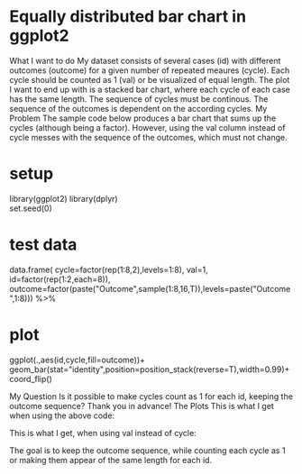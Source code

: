 
# Equally distributed bar chart in ggplot2

What I want to do
My dataset consists of several cases (id) with different outcomes (outcome) for a given number of repeated meaures (cycle). Each cycle should be counted as 1 (val) or be visualized of equal length.
The plot I want to end up with is a stacked bar chart, where each cycle of each case has the same length. The sequence of cycles must be continous. The sequence of the outcomes is dependent on the according cycles.
My Problem
The sample code below produces a bar chart that sums up the cycles (although being a factor). However, using the val column instead of cycle messes with the sequence of the outcomes, which must not change.
# setup
library(ggplot2)
library(dplyr)    
set.seed(0)

# test data
data.frame(
  cycle=factor(rep(1:8,2),levels=1:8),
  val=1,
  id=factor(rep(1:2,each=8)),
  outcome=factor(paste("Outcome",sample(1:8,16,T)),levels=paste("Outcome",1:8))) %>%

  # plot
  ggplot(.,aes(id,cycle,fill=outcome))+
  geom_bar(stat="identity",position=position_stack(reverse=T),width=0.99)+
  coord_flip()

My Question
Is it possible to make cycles count as 1 for each id, keeping the outcome sequence?
Thank you in advance!
The Plots
This is what I get when using the above code:

This is what I get, when using val instead of cycle:

The goal is to keep the outcome sequence, while counting each cycle as 1 or making them appear of the same length for each id.

        